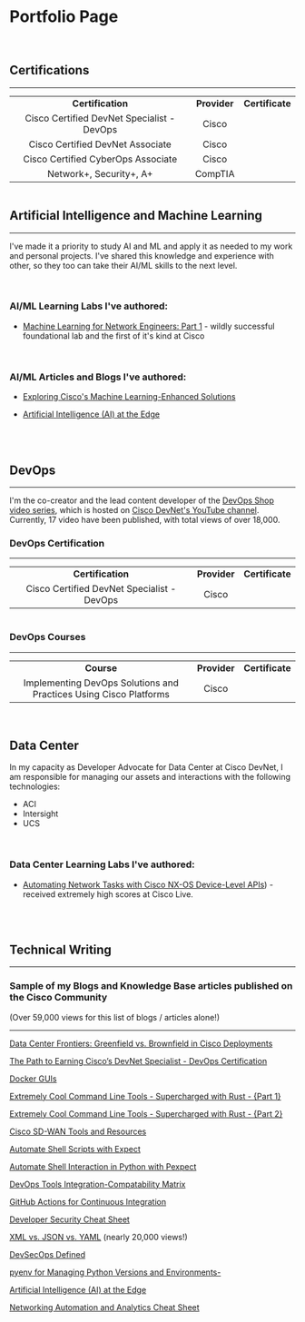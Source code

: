 <link rel="stylesheet" type="text/css" href="files/styles.css">


# Portfolio Page

<br>



## Certifications

<hr>
<center>
<table style="margin:0 auto; text-align:center;">
  <tr>
    <td><b>Certification</b></td>
    <td><b>Provider</b></td>
    <td><b>Certificate</b></td>
  </tr>
  <tr>
    <td>Cisco Certified DevNet Specialist - DevOps</td>
    <td>Cisco</td>
    <td></td>
  </tr>
  <tr>
    <td>Cisco Certified DevNet Associate</td>
    <td>Cisco</td>
    <td></td>
  </tr>
  <tr>
    <td>Cisco Certified CyberOps Associate</td>
    <td>Cisco</td>
    <td></td>
  </tr>
  <tr>
    <td>Network+, Security+, A+</td>
    <td>CompTIA</td>
    <td></td>
  </tr>
</table>
</center>

<br>


## Artificial Intelligence and Machine Learning
<hr>

I've made it a priority to study AI and ML and apply it as needed to my work and personal projects. I've shared this knowledge and experience with other, so they too can take their AI/ML skills to the next level.

<br>

### AI/ML Learning Labs I've authored:

- [Machine Learning for Network Engineers: Part 1](https://developer.cisco.com/learning/labs/ml-for-network-engineers-part-1/) - wildly successful foundational lab and the first of it's kind at Cisco


<br>

### AI/ML Articles and Blogs I've authored:

- [Exploring Cisco's Machine Learning-Enhanced Solutions](https://community.cisco.com/t5/devnet-general-blogs/exploring-cisco-s-machine-learning-enhanced-solutions/ba-p/5145655)

- [Artificial Intelligence (AI) at the Edge](https://community.cisco.com/t5/edge-data-management/artificial-intelligence-ai-at-the-edge/td-p/4674085)

<br>
<br>

## DevOps
<hr>

I'm the co-creator and the lead content developer of the [DevOps Shop video series](https://www.youtube.com/watch?v=t6FeomBCfCg&list=PL2k86RlAekM9ulG4xak-jmCvf1-Ot-biu), which is hosted on [Cisco DevNet's YouTube channel](https://www.youtube.com/@CiscoDevNetchannel). Currently, 17 video have been published, with total views of over 18,000.


### DevOps Certification

<hr>
<center>
<table style="margin:0 auto; text-align:center;">
  <tr>
    <td><b>Certification</b></td>
    <td><b>Provider</b></td>
    <td><b>Certificate</b></td>
  </tr>
  <tr>
    <td>Cisco Certified DevNet Specialist - DevOps</td>
    <td>Cisco</td>
    <td></td>
  </tr>
</table>
</center>

<br>

### DevOps Courses

<hr>
<center>
<table style="margin:0 auto; text-align:center;">
  <tr>
    <td><b>Course</b></td>
    <td><b>Provider</b></td>
    <td><b>Certificate</b></td>
  </tr>
  <tr>
    <td>Implementing DevOps Solutions and Practices Using Cisco Platforms</td>
    <td>Cisco</td>
    <td></td>
  </tr>
</table>
</center>

<br>
<br>


## Data Center

In my capacity as Developer Advocate for Data Center at Cisco DevNet, I am responsible for managing our assets and interactions with the following technologies:

- ACI
- Intersight
- UCS

<br>

### Data Center Learning Labs I've authored:

- [Automating Network Tasks with Cisco NX-OS Device-Level APIs](https://developer.cisco.com/learning/labs/dne-dci-nxos-device-level-apis/introduction/)) - received extremely high scores at Cisco Live.

<br>
<br>

## Technical Writing

<hr>

### Sample of my Blogs and Knowledge Base articles published on the Cisco Community
(Over 59,000 views for this list of blogs / articles alone!)

<hr>

<a href="https://community.cisco.com/t5/data-center-blogs/data-center-frontiers-greenfield-vs-brownfield-in-cisco/ba-p/5104378" target="_blank">Data Center Frontiers: Greenfield vs. Brownfield in Cisco Deployments</a>

<a href="https://community.cisco.com/t5/devops-knowledge-articles/the-path-to-earning-cisco-s-devnet-specialist-devops/ta-p/5075519" target="_blank">The Path to Earning Cisco’s DevNet Specialist - DevOps Certification</a>

<a href="https://community.cisco.com/t5/devops-knowledge-articles/docker-guis/ta-p/4952865" target="_blank">Docker GUIs</a>

<a href="https://community.cisco.com/t5/devnet-general-knowledge-base/extremely-cool-command-line-tools-supercharged-with-rust-part-1/ta-p/4779695" target="_blank">Extremely Cool Command Line Tools - Supercharged with Rust - {Part 1}</a>

<a href="https://community.cisco.com/t5/devnet-general-knowledge-base/extremely-cool-command-line-tools-supercharged-with-rust-part-2/ta-p/4886311" target="_blank">Extremely Cool Command Line Tools - Supercharged with Rust - {Part 2}</a>

<a href="https://community.cisco.com/t5/devnet-general-knowledge-base/cisco-sd-wan-tools-and-resources/ta-p/4862067" target="_blank">Cisco SD-WAN Tools and Resources</a>

<a href="https://community.cisco.com/t5/devnet-general-knowledge-base/network-automation-basics-automate-shell-scripts-with-expect/ta-p/4646253" target="_blank">Automate Shell Scripts with Expect</a>

<a href="https://community.cisco.com/t5/devnet-general-knowledge-base/automate-shell-interaction-in-python-with-pexpect/ta-p/4820670" target="_blank">Automate Shell Interaction in Python with Pexpect</a>

<a href="https://community.cisco.com/t5/devops-knowledge-articles/devops-tools-integration-compatability-matrix/ta-p/4802975" target="_blank">DevOps Tools Integration-Compatability Matrix</a>

<a href="https://community.cisco.com/t5/devops-knowledge-articles/github-actions-for-continuous-integration/ta-p/4762097" target="_blank">GitHub Actions for Continuous Integration</a>

<a href="https://community.cisco.com/t5/security-knowledge-base/developer-security-cheat-sheet/ta-p/4753148" target="_blank">Developer Security Cheat Sheet</a>

<a href="https://community.cisco.com/t5/devnet-general-knowledge-base/xml-vs-json-vs-yaml/ta-p/4729758" target="_blank">XML vs. JSON vs. YAML</a> (nearly 20,000 views!)

<a href="https://community.cisco.com/t5/devnet-general-knowledge-base/devsecops-defined/ta-p/4712801" target="_blank">DevSecOps Defined</a>

<a href="https://community.cisco.com/t5/devnet-general-knowledge-base/pyenv-for-managing-python-versions-and-environments/ta-p/4696819" target="_blank">pyenv for Managing Python Versions and Environments-</a>

<a href="https://community.cisco.com/t5/edge-data-management/artificial-intelligence-ai-at-the-edge/td-p/4674085" target="_blank">Artificial Intelligence (AI) at the Edge</a>

<a href="https://community.cisco.com/t5/networking-knowledge-base/networking-automation-and-analytics-cheat-sheet/ta-p/4393538" target="_blank">Networking Automation and Analytics Cheat Sheet</a>

